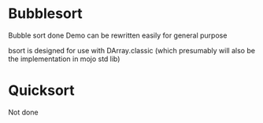 # Bubblesort
Bubble sort done
Demo can be rewritten easily for general purpose

bsort is designed for use with DArray.classic (which presumably will also be the implementation in mojo std lib)

# Quicksort
Not done